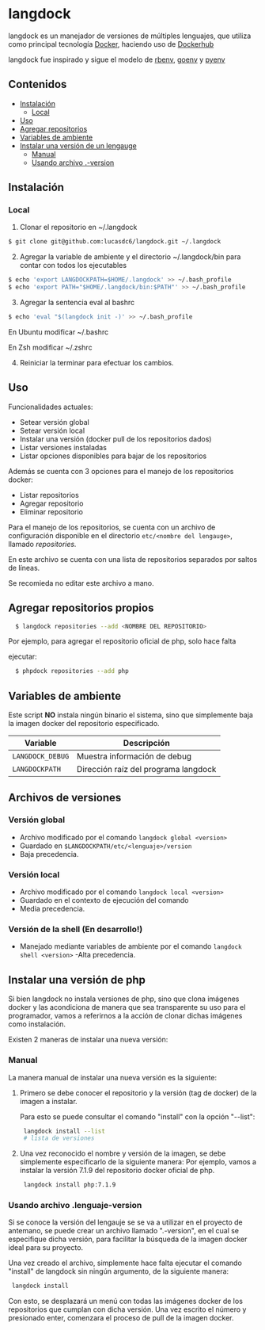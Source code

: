 # langdock

langdock es un manejador de versiones de múltiples lenguajes, que utiliza como principal
tecnología [Docker](https://github.com/docker), haciendo uso de
[Dockerhub](https://hub.docker.com)

langdock fue inspirado y sigue el modelo de [rbenv](https://github.com/rbenv/rbenv),
[goenv](https://github.com/syndbg/goenv) y [pyenv](https://github.com/pyenv/pyenv)

## Contenidos

* [Instalación](#instalación)
  * [Local](#local)
* [Uso](#uso)
* [Agregar repositorios](#agregar-repositorios-propios)
* [Variables de ambiente](#variables-de-ambiente)
* [Instalar una versión de un lengauge](#instalar-una-versión-de-lang)
  * [Manual](#manual)
  * [Usando archivo .<language>-version](#usando-archivo-.language-version)

## Instalación

### Local

1. Clonar el repositorio en ~/.langdock
```bash
$ git clone git@github.com:lucasdc6/langdock.git ~/.langdock
```

2. Agregar la variable de ambiente y el  directorio ~/.langdock/bin 
para contar con todos los ejecutables
```bash
$ echo 'export LANGDOCKPATH=$HOME/.langdock' >> ~/.bash_profile
$ echo 'export PATH="$HOME/.langdock/bin:$PATH"' >> ~/.bash_profile
```

3. Agregar la sentencia eval al bashrc
```bash
$ echo 'eval "$(langdock init -)' >> ~/.bash_profile
```
En Ubuntu modificar ~/.bashrc

En Zsh modificar ~/.zshrc

4. Reiniciar la terminar para efectuar los cambios.


## Uso

Funcionalidades actuales:
  * Setear versión global
  * Setear versión local
  * Instalar una versión (docker pull de los repositorios dados)
  * Listar versiones instaladas
  * Listar opciones disponibles para bajar de los repositorios

Además se cuenta con 3 opciones para el manejo de los repositorios docker:
  * Listar repositorios
  * Agregar repositorio
  * Eliminar repositorio

Para el manejo de los repositorios, se cuenta con un archivo de configuración
disponible en el directorio `etc/<nombre del lengauge>`, llamado _repositories._

En este archivo se cuenta con una lista de repositorios separados por saltos
de líneas.

Se recomieda no editar este archivo a mano.

## Agregar repositorios propios

```bash
  $ langdock repositories --add <NOMBRE DEL REPOSITORIO>
```

Por ejemplo, para agregar el repositorio oficial de php, solo hace falta

ejecutar:

```bash
  $ phpdock repositories --add php
```

## Variables de ambiente

Este script **NO** instala ningún binario el sistema, sino
que simplemente baja la imagen docker del repositorio especificado.

Variable | Descripción
---------|------------
`LANGDOCK_DEBUG` | Muestra información de debug
`LANGDOCKPATH` | Dirección raíz del programa langdock

## Archivos de versiones

### Versión global

- Archivo modificado por el comando `langdock global <version>`
- Guardado en `$LANGDOCKPATH/etc/<lenguaje>/version`
- Baja precedencia.

### Versión local

- Archivo modificado por el comando `langdock local <version>`
- Guardado en el contexto de ejecución del comando
- Media precedencia.

### Versión de la shell (En desarrollo!)

- Manejado mediante variables de ambiente por el comando `langdock shell <version>`
-Alta precedencia.

## Instalar una versión de php

Si bien langdock no instala versiones de php, sino que clona imágenes docker y
las acondiciona de manera que sea transparente su uso para el programador, vamos
a referirnos a la acción de clonar dichas imágenes como instalación.

Existen 2 maneras de instalar una nueva versión:

### Manual

La manera manual de instalar una nueva versión es la siguiente:

1. Primero se debe conocer el repositorio y la versión (tag de docker) de la
   imagen a instalar.

   Para esto se puede consultar el comando "install" con la opción "--list":

   ```bash
    langdock install --list
    # lista de versiones
    ```
2. Una vez reconocido el nombre y versión de la imagen, se debe simplemente
   especificarlo de la siguiente manera:
   Por ejemplo, vamos a instalar la versión 7.1.9 del repositorio docker oficial
   de php.

   ```bash
    langdock install php:7.1.9
   ```

### Usando archivo .lenguaje-version

Si se conoce la versión del lengauje se se va a utilizar en el proyecto de antemano,
se puede crear un archivo llamado ".<lenguaje>-version", en el cual se especifique
dicha versión, para facilitar la búsqueda de la imagen docker ideal para su
proyecto.

Una vez creado el archivo, simplemente hace falta ejecutar el comando "install"
de langdock sin ningún argumento, de la siguiente manera:

   ```bash
    langdock install
   ```

Con esto, se desplazará un menú con todas las imágenes docker de los
repositorios que cumplan con dicha versión.
Una vez escrito el número y presionado enter, comenzara el proceso de pull de la
imagen docker.
